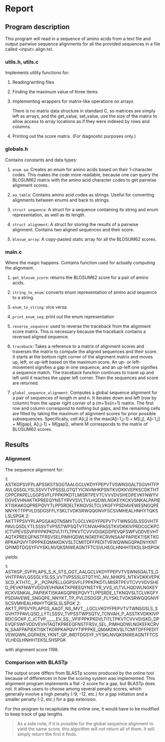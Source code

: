 # Report

## Program description

This program will read in a sequence of amino acids from a text file and output
pairwise sequence alignments for all the provided sequences in a file called
\<input\>.align.txt.


### utils.h, utils.c

Implements utility functions for:

1. Reading/writing files

2. Finding the maximum value of three items

3. Implementing wrappers for matrix-like operations on arrays

   There is no matrix data structure in standard C, so matrices are simply left
   as arrays, and the get_value, set_value, use the size of the matrix to allow
   access to array locations as if they were indexed by rows and columns.

4. Printing out the score matrix. (For diagnostic purposes only.)


### globals.h

Contains constants and data types:

1. `enum aa`: Creates an enum for amino acids based on their 1-character codes.
   This makes the code more readable, because one can query the BLOSUM62 matrix
   with the amino acid character codes to get pairwise alignment scores.

2. `aa_table`: Contains amino acid codes as strings. Useful for converting
   alignments between enums and back to strings.

3. `struct sequence`: A struct for a sequence containing its string and enum
   representation, as well as its length.

4. `struct alignment`: A struct for storing the results of a pairwise
   alignment. Contains two aligned sequences and their score.

5. `blosum_array`: A copy-pasted static array for all the BLOSUM62 scores.


### main.c

Where the magic happens. Contains function used for actually computing the
alignment.

1. `get_blosum_score`: returns the BLOSUM62 score for a pair of amino acids.

2. `string_to_enum`: converts enum representation of amino acid sequence to a
   string.

3. `enum_to_string`: vice versa

4. `print_enum_seq`: print out the enum representation

5. `reverse_sequence`: used to reverse the traceback from the alignment score
   matrix. This is necessary because the traceback contains a reversed aligned
   sequence.

6. `traceback`: Takes a reference to a matrix of alignment scores and traverses
   the matrix to compute the aligned sequences and their score. It starts at
   the bottom right corner of the alignment matrix and moves up, left, or
   up-left based on the maximum score. An up- or left-movement signifies a gap
   in one sequence, and an up-left one signifies a sequence match. The
   traceback function continues to travel up and left until it reaches the
   upper left corner. Then the sequences and score are returned.

7. `global_sequence_alignment`: Computes a global sequence alignment for a pair
   of sequences of length m and n. It iterates down and left (row by column)
   from the upper right corner of a (m+1)x(n+1) matrix. The first row and
   column correspond to nothing but gaps, and the remaining cells are filled by
   taking the maximum of alignment scores for prior possible subsequences.
   Specifically, cell A[i,j] is the max(A[i-1,j-1] + M[i,j], A[i-1,j] + M[gap],
   A[i,j-1] + M[gap]), where M corresponds to the matrix of BLOSUM62 scores.


## Results

### Alignment

The sequence alignment for:

1: ASTKGPSVFPLAPSSKSTSGGTAALGCLVKDYFPEPVTVSWNSGALTSGVHTFPAVLQSSGLYSLSSVVTVPSSSLGTQTYICNVNHKPSNTKVDKKVEPKSCDKTHTCPPCPAPELLGGPSVFLFPPKPKDTLMISRTPEVTCVVVDVSHEDPEVKFNWYVDGVEVHNAKTKPREEQYNSTYRVVSVLTVLHQDWLNGKEYKCKVSNKALPAPIEKTISKAKGQPREPQVYTLPPSRDELTKNQVSLTCLVKGFYPSDIAVEWESNGQPENNYKTTPPVLDSDGSFFLYSKLTVDKSRWQQGNVFSCSVMHEALHNHYTQKSLSLSPGK
2: AKTTPPSVYPLAPGSAAQTNSMVTLGCLVKGYFPEPVTVTWNSGSLSSGVHTFPAVLQSDLYTLSSSVTVPSSTWPSQTVTCNVAHPASSTKVDKKIVPRDCGCKPCICTVPEVSSVFIFPPKPKDVLTITLTPKVTCVVVDISKDDPEVQFSWFVDDVEVHTAQTKPREEQFNSTFRSVSELPIMHQDWLNGKEFKCRVNSAAFPAPIEKTISKTKGRPKAPQVYTIPPPKEQMAKDKVSLTCMITDFFPEDITVEWQWNGQPAENYKNTQPIMDTDGSYFVYSKLNVQKSNWEAGNTFTCSVLHEGLHNHHTEKSLSHSPGK

yields:

1: ASTKGP_SVFPLAPS_S_K_STS_GGT_AALGCLVKDYFPEPVTVSWNSGALTS_GVHTFPAVLQSSGLYSLSS_VVTVPSSSLGTQTYIC_NV_NHKPS_NTKVDKKVEPKSCD_KTHTC__P__PCPAPELLGGPSVFLFPPKPKDTLMISRTPEVTCVVVDVSHED_PEVKFNWYVDGVEVHNAKTKPREEQYNSTYR_VVS_VLTVLHQDWLNGKEYKCKVSNKAL_PAPIEKTISKAKGQPREPQVYTLPPSRDE_LTKNQVSLTCLVKGFYPSDIAVEWE_SNGQPE_NNYKT_TP_PVLDSDGSF_FLYSKLTVDKSRWQQGNVFSCSVMHEALHNHYTQKSLSLSPGK
2: AKTT_PPSVYPLAPGS_AAQT_NS_MVT__LGCLVKGYFPEPVTVTWNSGSLS_SGVHTFPAVLQSD_LYTLSSSV_TVPSSTWPSQTV_TCNVAH_P_ASSTKVDKKIVPRDCGCKP_C_ICTVP_____EV_SS__VFIFPPKPKDVLTITLTPKVTCVVVDISKD_DPEVQFSWFVDDVEVHTAQTKPREEQFNSTFRSV_SEL_PIMHQDWLNGKEFKCRVN_SAAFPAPIEKTISKTKGRPKAPQVYTIPPPKE_QMAKDKVSLTCMITDFFPEDITVEWQWN_GQPAEN_YKNT_QP_IMDTDGSYF_VYSKLNVQKSNWEAGNTFTCSVLHEGLHNHHTEKSLSHSPGK

with alignment score 1198.


### Comparison with BLASTp

The output score differs from BLASTp scores produced by the online tool because
of differences in how the scoring system was implemented. This alignment
program implements a flat -2 score for a gap, but BLASTp does not. It allows
users to choose among several penalty scores, which generally involve a high
penalty (-9, -12, etc.) for a gap initiation and a smaller penalty (-2, etc.)
for a gap extension.

For this program to recapitulate the online one, it would have to be modified
to keep track of gap lengths.

> As a side note, if it is possible for the global sequence alignment to yield
> the same score, this algorithm will not return all of them. It will simply
> return the first it finds.
